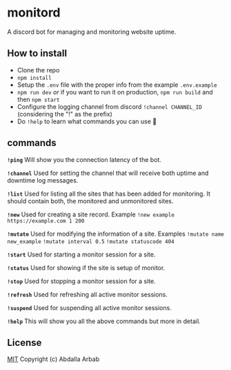 # monitord
A discord bot for managing and monitoring website uptime.

## How to install
- Clone the repo
- `npm install`
- Setup the `.env` file with the proper info from the example `.env.example`
- `npm run dev` *or* if you want to run it on production, `npm run build` and then `npm start`
- Configure the logging channel from discord `!channel CHANNEL_ID` (considering the "!" as the prefix)
- Do `!help` to learn what commands you can use :rocket:

## commands
**`!ping`**
Will show you the connection latency of the bot.

**`!channel`**
Used for setting the channel that will receive both uptime and downtime log messages.

**`!list`**
Used for listing all the sites that has been added for monitoring. It should contain both, the monitored and unmonitored sites.

**`!new`**
Used for creating a site record. Example `!new example https://example.com 1 200`

**`!mutate`**
Used for modifying the information of a site. Examples `!mutate name new_example` `!mutate interval 0.5` `!mutate statuscode 404`

**`!start`**
Used for starting a monitor session for a site.

**`!status`**
Used for showing if the site is setup of monitor.

**`!stop`**
Used for stopping a monitor session for a site.

**`!refresh`**
Used for refreshing all active monitor sessions.

**`!suspend`**
Used for suspending all active monitor sessions.

**`!help`**
This will show you all the above commands but more in detail.


## License
[MIT](https://github.com/the94air/monitord/blob/main/LICENSE) Copyright (c) Abdalla Arbab
